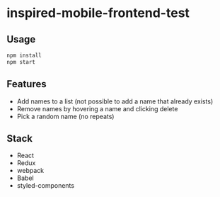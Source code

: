 # inspired-mobile-frontend-test

## Usage

```js
npm install
npm start
```

## Features 

- Add names to a list (not possible to add a name that already exists)
- Remove names by hovering a name and clicking delete
- Pick a random name (no repeats)

## Stack

- React
- Redux
- webpack
- Babel
- styled-components